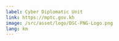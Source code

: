 ```yaml
---
label: Cyber Diplomatic Unit
link: https://mptc.gov.kh
image: /src/asset/logo/DSC-PNG-Logo.png
lang: km
---
```

